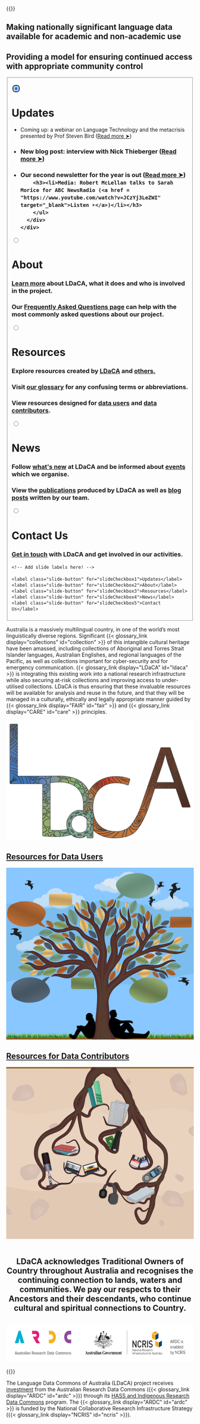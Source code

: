 ---
---

<br>
{{<raw>}}

<div class="center_heading">
  <h2>Making nationally significant language data available for academic and non-academic use</h2>
  <h2>Providing a model for ensuring continued access with appropriate community control</h2>
</div>

<div class="slideshow_div">
<fieldset class="slideshow">

  <!-- Slide 1 -->

<input class="radio_input" type="radio" id="slideCheckbox1" name="slide" checked autofocus></input>

  <div class="slide">
    <div class="slide__html">
      <!-- You can include HTML instead of a background image using .slide__html -->
    </div>
    <div>
      <div class="slide__content">
        <h1>Updates</h1>
                <ul
                <h3><li>Coming up: a webinar on Language Technology and the metacrisis presented by Prof Steven Bird (<a href = "./news/events/" target="_blank">Read more ➤</a>)</li></h3>
                <h3><li>New blog post: interview with Nick Thieberger (<a href = "./news/posts/nick-thieberger/" target="_blank">Read more ➤</a>)</li></h3>
        <h3><li>Our second newsletter for the year is out (<a href = "https://us13.campaign-archive.com/?u=ef8667be63aefb1e35062a797&id=65fc97918e" target="_blank">Read more ➤</a>)</li></ 
        
        <h3><li>Media: Robert McLellan talks to Sarah Morice for ABC NewsRadio (<a href = "https://www.youtube.com/watch?v=JCzYj3LeZWI" target="_blank">Listen ➤</a>)</li></h3>            
        </ul>
      </div>  
    </div>
  </div>

  <!-- Slide 2 -->

<input class="radio_input" type="radio" id="slideCheckbox2" name="slide"></input>

  <div class="slide">
    <!-- <a href="./about/"> -->
      <div class="slide__content">
        <h1>About</h1>
        <h3><a href="about/">Learn more</a> about LDaCA, what it does and who is involved in the project.</h3>
        <h3>Our <a href="about/faqs/">Frequently Asked Questions page</a> can help with the most commonly asked questions about our project. </h3>
      </div> 
    <!-- </a> -->
  </div>

  <!-- Slide 3 -->

<input class="radio_input" type="radio" id="slideCheckbox3" name="slide"></input>

  <div class="slide">
      <div class="slide__content">
        <h1>Resources</h1>
        <h3>Explore resources created by <a href="./resources/ldaca-resources/">LDaCA</a> and <a href="./resources/general-resources/">others.</a></h3>
        <h3>Visit <a href="./resources/glossary/">our glossary</a> for any confusing terms or abbreviations. </a></h3>
        <h3>View resources designed for <a href="./resources/data-users/">data users</a> and <a href="./resources/data-contributors/">data contributors</a>.</h3>
      </div> 
  </div>

  <!-- Slide 4 -->

<input class="radio_input" type="radio" id="slideCheckbox4" name="slide"></input>

  <div class="slide">
    <div class="slide__content">
      <h1>News</h1>
      <h3>Follow <a href="./news/">what's new</a> at LDaCA</a> and be informed about <a href="./news/events/">events</a> which we organise.</h3>
      <h3>View the <a href="./news/publications/">publications</a> produced by LDaCA as well as <a href="./news/posts/">blog posts</a> written by our team.</h3>
    </div>
  </div>

  <!-- Slide 5 -->

<input class="radio_input" type="radio" id="slideCheckbox5" name="slide"></input>

  <div class="slide">
      <div class="slide__content">
        <h1>Contact Us</h1>
        <h3><a href="./contact/">Get in touch</a> with LDaCA and get involved in our activities.</h3>
      </div>
  </div>

  <!-- Add more slides here! -->

  <nav>
    
    <!-- Add slide labels here! -->
    
    <label class="slide-button" for="slideCheckbox1">Updates</label>
    <label class="slide-button" for="slideCheckbox2">About</label>
    <label class="slide-button" for="slideCheckbox3">Resources</label>
    <label class="slide-button" for="slideCheckbox4">News</label>
    <label class="slide-button" for="slideCheckbox5">Contact Us</label>
  </nav>
</fieldset>
</div>

<div class="flex_container">
  <p class="flex_item">
    Australia is a massively multilingual country, in one of the world’s most linguistically diverse regions. Significant {{< glossary_link display="collections" id="collection" >}} of this intangible cultural heritage have been amassed, including collections of Aboriginal and Torres Strait Islander languages, Australian Englishes, and regional languages of the Pacific, as well as collections important for cyber-security and for emergency communication. {{< glossary_link display="LDaCA" id="ldaca" >}} is integrating this existing work into a national research infrastructure while also securing at-risk collections and improving access to under-utilised collections. LDaCA is thus ensuring that these invaluable resources will be available for analysis and reuse in the future, and that they will be managed in a culturally, ethically and legally appropriate manner guided by {{< glossary_link display="FAIR" id="fair" >}} and {{< glossary_link display="CARE" id="care" >}} principles.
  </p>
  <img class="flex_item logo" src="logo.png" alt="LDaCA Logo">
</div>

<div class="flex_container">
  <div class="flex_item panel">
    <a href="./resources/data-users/">
      <h2 class="overlay">Resources for Data Users</h2>
      <img Src="/home/tree-top.png"  alt="Tree root design">
    </a>
  </div>
  <div class="flex_item panel">
    <a href="./resources/data-contributors/">
      <h2 class="overlay">Resources for Data Contributors</h2>
      <img Src="/home/tree-bottom.png" alt="Tree root design">
    </a>
  </div>
</div>

<div style="text-align: center; padding: 3% 0%;"><h2>
LDaCA acknowledges Traditional Owners of Country throughout Australia and recognises the continuing connection to lands, waters and communities. We pay our respects to their Ancestors and their descendants, who continue cultural and spiritual connections to Country.</h2></div>

<img src="/ARDC_lockup2024.svg" height="100" class="center_image" alt="ARDC Acknowledgement"/>

{{</raw>}}

The Language Data Commons of Australia (LDaCA) project receives [investment](https://doi.org/10.47486/HIR001)
from the Australian Research Data Commons ({{< glossary_link display="ARDC" id="ardc" >}}) through its [HASS and Indigenous Research Data Commons](https://ardc.edu.au/hass-and-indigenous-research-data-commons/) program. The {{< glossary_link display="ARDC" id="ardc" >}} is funded by the National Collaborative Research Infrastructure Strategy ({{< glossary_link display="NCRIS" id="ncris" >}}).
